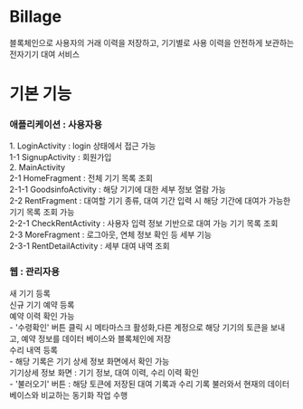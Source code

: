 # Billage
블록체인으로 사용자의 거래 이력을 저장하고, 기기별로 사용 이력을 안전하게 보관하는 전자기기 대여 서비스

# 기본 기능
### 애플리케이션 : 사용자용

<div>1. LoginActivity : login 상태에서 접근 가능</div>
<div>1-1 SignupActivity  : 회원가입</div>
<div>2. MainActivity</div>
<div>2-1 HomeFragment : 전체 기기 목록 조회</div>
<div>2-1-1 GoodsinfoActivity : 해당 기기에 대한 세부 정보 열람 가능 </div>
<div>2-2 RentFragment : 대여할 기기 종류, 대여 기간 입력 시 해당 기간에 대여가 가능한 기기 목록 조회 가능 </div>
<div>2-2-1 CheckRentActivity : 사용자 입력 정보 기반으로 대여 가능 기기 목록 조회</div>
<div>2-3 MoreFragment : 로그아웃, 연체 정보 확인 등 세부 기능 </div>
<div>2-3-1 RentDetailActivity : 세부 대여 내역 조회 </div>

### 웹 : 관리자용

<div> 새 기기 등록</div>
<div> 신규 기기 예약 등록</div>
<div> 예약 이력 확인 가능</div>
<div> - '수령확인' 버튼 클릭 시 메타마스크 활성화,다른 계정으로 해당 기기의 토큰을 보내고, 예약 정보를 데이터 베이스와 블록체인에 저장</div>
<div> 수리 내역 등록</div>
<div> - 해당 기록은 기기 상세 정보 화면에서 확인 가능</div>
<div> 기기상세 정보 화면 : 기기 정보, 대여 이력, 수리 이력 확인</div>
<div> - '불러오기' 버튼 : 해당 토큰에 저장된 대여 기록과 수리 기록 불러와서 현재의 데이터베이스와 비교하는 동기화 작업 수행</div>

